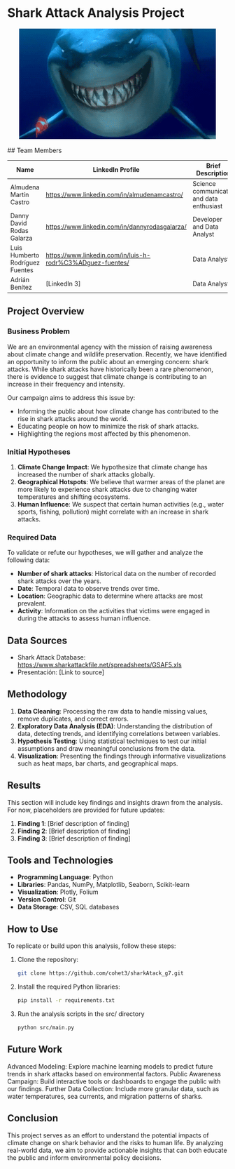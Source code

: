 ﻿# Shark Attack Analysis Project
<p align="center">
<img src="tiburon.gif" alt="Tiburon con hambre">
</p>
## Team Members

| Name             | LinkedIn Profile | Brief Description |
|------------------|------------------|-------------------|
| Almudena Martín Castro         | https://www.linkedin.com/in/almudenamcastro/      |  Science communicator and data enthusiast |
| Danny David Rodas Galarza         | https://www.linkedin.com/in/dannyrodasgalarza/     | Developer and Data Analyst |
| Luis Humberto Rodríguez Fuentes        | https://www.linkedin.com/in/luis-h-rodr%C3%ADguez-fuentes/     | Data Analyst |
| Adrián Benítez         | [LinkedIn 3]     | Data Analyst |

## Project Overview

### Business Problem

We are an environmental agency with the mission of raising awareness about climate change and wildlife preservation. Recently, we have identified an opportunity to inform the public about an emerging concern: shark attacks. While shark attacks have historically been a rare phenomenon, there is evidence to suggest that climate change is contributing to an increase in their frequency and intensity.

Our campaign aims to address this issue by:

- Informing the public about how climate change has contributed to the rise in shark attacks around the world.
- Educating people on how to minimize the risk of shark attacks.
- Highlighting the regions most affected by this phenomenon.

### Initial Hypotheses

1. **Climate Change Impact**: We hypothesize that climate change has increased the number of shark attacks globally.
2. **Geographical Hotspots**: We believe that warmer areas of the planet are more likely to experience shark attacks due to changing water temperatures and shifting ecosystems.
3. **Human Influence**: We suspect that certain human activities (e.g., water sports, fishing, pollution) might correlate with an increase in shark attacks.

### Required Data

To validate or refute our hypotheses, we will gather and analyze the following data:

- **Number of shark attacks**: Historical data on the number of recorded shark attacks over the years.
- **Date**: Temporal data to observe trends over time.
- **Location**: Geographic data to determine where attacks are most prevalent.
- **Activity**: Information on the activities that victims were engaged in during the attacks to assess human influence.

## Data Sources

- Shark Attack Database: https://www.sharkattackfile.net/spreadsheets/GSAF5.xls
- Presentación: [Link to source]

## Methodology

1. **Data Cleaning**: Processing the raw data to handle missing values, remove duplicates, and correct errors.
2. **Exploratory Data Analysis (EDA)**: Understanding the distribution of data, detecting trends, and identifying correlations between variables.
3. **Hypothesis Testing**: Using statistical techniques to test our initial assumptions and draw meaningful conclusions from the data.
4. **Visualization**: Presenting the findings through informative visualizations such as heat maps, bar charts, and geographical maps.

## Results

This section will include key findings and insights drawn from the analysis. For now, placeholders are provided for future updates:

1. **Finding 1**: [Brief description of finding]
2. **Finding 2**: [Brief description of finding]
3. **Finding 3**: [Brief description of finding]

## Tools and Technologies

- **Programming Language**: Python
- **Libraries**: Pandas, NumPy, Matplotlib, Seaborn, Scikit-learn
- **Visualization**: Plotly, Folium
- **Version Control**: Git
- **Data Storage**: CSV, SQL databases

## How to Use

To replicate or build upon this analysis, follow these steps:

1. Clone the repository:
   ```bash
   git clone https://github.com/cohet3/sharkAtack_g7.git
2. Install the required Python libraries:
   ```bash
   pip install -r requirements.txt
3. Run the analysis scripts in the src/ directory
     ```bash
   python src/main.py


## Future Work
Advanced Modeling: Explore machine learning models to predict future trends in shark attacks based on environmental factors.
Public Awareness Campaign: Build interactive tools or dashboards to engage the public with our findings.
Further Data Collection: Include more granular data, such as water temperatures, sea currents, and migration patterns of sharks.
## Conclusion
This project serves as an effort to understand the potential impacts of climate change on shark behavior and the risks to human life. By analyzing real-world data, we aim to provide actionable insights that can both educate the public and inform environmental policy decisions.